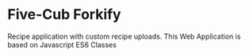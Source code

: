 # Five-Cub Forkify

Recipe application with custom recipe uploads. This Web Application is based on Javascript ES6 Classes
